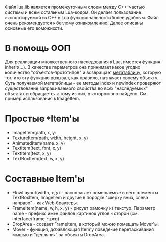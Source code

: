 Файл lua.lib является промежуточным слоем между C++-частью системы и всем остальным Lua-кодом. Он делает пользование экспортируемой из C++ в Lua функциональности более удобным. Файл очень рекомендуется к беглому ознакомлению! Далее описаны основные его воможности.

# В помощь ООП #
Для реализации множественного наследования в Lua, имеется функция inherit(...). В качестве параметров она принимает какое угодно количество "объектов-прототипов" и возвращает [метатаблицу](http://www.lua.org/pil/13.html), которую тот, кто эту функцию вызывал, как правило, назначает своему объекту. Суть получаемой метатаблицы - ее методы index и newindex проверяют существование запрашиваемого свойства во всех "наследуемых" объектах и обращается к тому из них, в котором оно найдено. См. пример испльзования в ImageItem.


# Простые `*`Item'ы #
  * ImageItem(path, x, y)
  * TextureItem(path, width, height, x, y)
  * AnimatedItem(name, x, y)
  * TextItem(text, font, x, y)
  * TextItem(text, x, y)
  * TextBoxItem(text, w, x, y)

# Составные Item'ы #
  * FlowLayout(width, x, y) - располагает помещаемые в него элементы TextBoxItem, ImageItem и другие в порядке "сверху вниз, слева направо" - как Web-браузеры.
  * FrameItem(name, w, h, x, y) - рисует рамочку из текстур. Параметр name - префикс имен файлов картинок углов и сторон (см. interface/frame`_*`.png)
  * DropArea - создает FrameItem, в который можно помещать Mover'ы.
  * Mover - функция, добавляющая Item'у поведение перетаскивания мышью и "цепляния" за объекты DropArea.